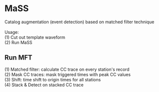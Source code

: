 # MaSS
Catalog augmentation (event detection) based on matched filter technique  
<br>
Usage: <br>
(1) Cut out template waveform <br>
(2) Run MaSS <br>

## Run MFT  
(1) Matched filter: calculate CC trace on every station's record <br>
(2) Mask CC traces: mask triggered times with peak CC values <br>
(3) Shift: time shift to origin times for all stations <br>
(4) Stack & Detect on stacked CC trace
